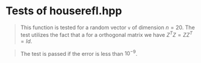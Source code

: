 # Tests of houserefl.hpp

> This function is tested for a random vector `v` of dimension
> $n=20$. The test utilizes the fact that a for a orthogonal matrix we have
> $Z^T Z =  Z Z^T = Id$.

> The test is passed if the error is less than $10^{-9}$.
